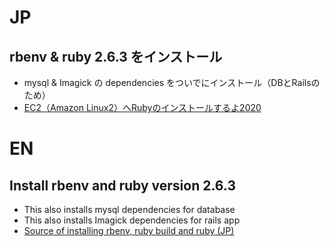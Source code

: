 # JP
## rbenv & ruby 2.6.3 をインストール
- mysql & Imagick の dependencies をついでにインストール（DBとRailsのため）
- [EC2（Amazon Linux2）へRubyのインストールするよ2020](https://qiita.com/Ekodhikodhi/items/01eab1b2b5785163e684)

# EN
## Install rbenv and ruby version 2.6.3
- This also installs mysql dependencies for database
- This also installs Imagick dependencies for rails app
- [Source of installing rbenv, ruby build and ruby (JP)](https://qiita.com/Ekodhikodhi/items/01eab1b2b5785163e684)
